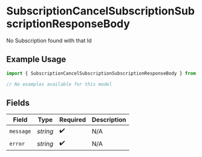 # SubscriptionCancelSubscriptionSubscriptionResponseBody

No Subscription found with that Id

## Example Usage

```typescript
import { SubscriptionCancelSubscriptionSubscriptionResponseBody } from "jani-payments/models/errors";

// No examples available for this model
```

## Fields

| Field              | Type               | Required           | Description        |
| ------------------ | ------------------ | ------------------ | ------------------ |
| `message`          | *string*           | :heavy_check_mark: | N/A                |
| `error`            | *string*           | :heavy_check_mark: | N/A                |